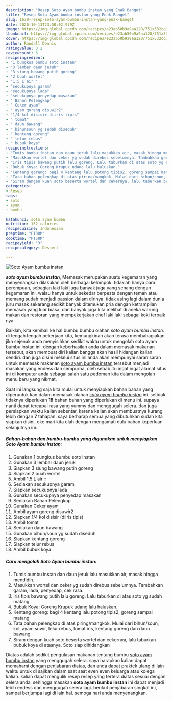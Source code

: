 ```yaml
---
description: "Resep Soto Ayam bumbu instan yang Enak Banget"
title: "Resep Soto Ayam bumbu instan yang Enak Banget"
slug: 1670-resep-soto-ayam-bumbu-instan-yang-enak-banget
date: 2020-10-13T23:50:02.979Z
image: https://img-global.cpcdn.com/recipes/e23ab50b9a9aa120/751x532cq70/soto-ayam-bumbu-instan-foto-resep-utama.jpg
thumbnail: https://img-global.cpcdn.com/recipes/e23ab50b9a9aa120/751x532cq70/soto-ayam-bumbu-instan-foto-resep-utama.jpg
cover: https://img-global.cpcdn.com/recipes/e23ab50b9a9aa120/751x532cq70/soto-ayam-bumbu-instan-foto-resep-utama.jpg
author: Randall Dennis
ratingvalue: 3.2
reviewcount: 6
recipeingredient:
- "1 bungkus bumbu soto instan"
- "3 lembar daun jeruk"
- "3 siung bawang putih goreng"
- "2 buah wortel"
- "1,5 L air "
- "secukupnya garam"
- "secukupnya lada"
- "secukupnya penyedap masakan"
- " Bahan Pelengkap"
- " Ceker ayam"
- " ayam goreng disuwir2"
- "1/4 kol disisir diiris tipis"
- " tomat"
- " daun bawang"
- " bihunsoun yg sudah diseduh"
- " kentang goreng"
- " telur rebus"
- " bubuk koya"
recipeinstructions:
- "Tumis bumbu instan dan daun jeruk lalu masukkan air, masak hingga mendidih."
- "Masukkan wortel dan ceker yg sudah direbus sebelumnya. Tambahkan garam, lada, penyedap, cek rasa."
- "Iris tipis bawang putih lalu goreng. Lalu taburkan di atas soto yg sudah matang."
- "Bubuk Koya: Goreng Krupuk udang lalu haluskan."
- "Kentang goreng: bagi 4 kentang lalu potong tipis2, goreng sampai matang"
- "Tata bahan pelengkap di atas piring/mangkok. Mulai dari bihun/soun, kol, ayam suwir, telur rebus, tomat iris, kentang goreng dan daun bawang"
- "Siram dengan kuah soto beserta wortel dan cekernya, lalu taburkan bubuk koya di atasnya. Soto siap dihidangkan"
categories:
- Resep
tags:
- soto
- ayam
- bumbu

katakunci: soto ayam bumbu 
nutrition: 152 calories
recipecuisine: Indonesian
preptime: "PT38M"
cooktime: "PT50M"
recipeyield: "3"
recipecategory: Dessert

---
```



![Soto Ayam bumbu instan](https://img-global.cpcdn.com/recipes/e23ab50b9a9aa120/751x532cq70/soto-ayam-bumbu-instan-foto-resep-utama.jpg)

<b><i>soto ayam bumbu instan</i></b>, Memasak merupakan suatu kegemaran yang menyenangkan dilakukan oleh berbagai kelompok. tidaklah hanya para perempuan, sebagian laki laki juga banyak juga yang senang dengan kegemaran ini. walau hanya untuk sekedar berpesta dengan teman atau memang sudah menjadi passion dalam dirinya. tidak asing lagi dalam dunia juru masak sekarang sedikit banyak ditemukan pria dengan ketrampilan memasak yang luar biasa, dan banyak juga kita melihat di aneka warung makan dan restoran yang mempekerjakan chef laki laki sebagai koki terbaik nya.



Baiklah, kita kembali ke hal bumbu bumbu olahan <i>soto ayam bumbu instan</i>. di tengah tengah pekerjaan kita, kemungkinan akan terasa membahagiakan jika sejenak anda menyisihkan sedikit waktu untuk mengolah soto ayam bumbu instan ini. dengan keberhasilan anda dalam memasak makanan tersebut, akan membuat diri kalian bangga akan hasil hidangan kalian sendiri. dan juga disini melalui situs ini anda akan mempunyai saran saran untuk memasak makanan <u>soto ayam bumbu instan</u> tersebut menjadi masakan yang endess dan sempurna, oleh sebab itu ingat ingat alamat situs ini di komputer anda sebagai salah satu pedoman kita dalam mengolah menu baru yang nikmat.


Saat ini langsung saja kita mulai untuk menyiapkan bahan bahan yang diperuntuk kan dalam memasak olahan <u><i>soto ayam bumbu instan</i></u> ini. setidak tidaknya diperlukan <b>18</b> bahan bahan yang diperlukan di menu ini. supaya nanti dapat tercapai rasa yang yummy dan menggugah selera. dan juga persiapkan waktu kalian sebentar, karena kalian akan membuatnya kurang lebih dengan <b>7</b> tahapan. saya berharap semua yang dibutuhkan sudah kita siapkan disini, oke mari kita olah dengan mengamati dulu bahan keperluan selanjutnya ini.

<!--inarticleads1-->

##### Bahan-bahan dan bumbu-bumbu yang digunakan untuk menyiapkan Soto Ayam bumbu instan:

1. Gunakan 1 bungkus bumbu soto instan
1. Gunakan 3 lembar daun jeruk
1. Siapkan 3 siung bawang putih goreng
1. Siapkan 2 buah wortel
1. Ambil 1,5 L air ±
1. Sediakan secukupnya garam
1. Siapkan secukupnya lada
1. Gunakan secukupnya penyedap masakan
1. Sediakan  Bahan Pelengkap
1. Gunakan  Ceker ayam
1. Ambil  ayam goreng disuwir2
1. Siapkan 1/4 kol disisir (diiris tipis)
1. Ambil  tomat
1. Sediakan  daun bawang
1. Gunakan  bihun/soun yg sudah diseduh
1. Siapkan  kentang goreng
1. Siapkan  telur rebus
1. Ambil  bubuk koya




<!--inarticleads2-->

##### Cara mengolah Soto Ayam bumbu instan:

1. Tumis bumbu instan dan daun jeruk lalu masukkan air, masak hingga mendidih.
1. Masukkan wortel dan ceker yg sudah direbus sebelumnya. Tambahkan garam, lada, penyedap, cek rasa.
1. Iris tipis bawang putih lalu goreng. Lalu taburkan di atas soto yg sudah matang.
1. Bubuk Koya: Goreng Krupuk udang lalu haluskan.
1. Kentang goreng: bagi 4 kentang lalu potong tipis2, goreng sampai matang
1. Tata bahan pelengkap di atas piring/mangkok. Mulai dari bihun/soun, kol, ayam suwir, telur rebus, tomat iris, kentang goreng dan daun bawang
1. Siram dengan kuah soto beserta wortel dan cekernya, lalu taburkan bubuk koya di atasnya. Soto siap dihidangkan




Diatas adalah sedikit pengulasan makanan tentang bumbu <u>soto ayam bumbu instan</u> yang menggugah selera. saya harapkan kalian dapat memahami dengan penjabaran diatas, dan anda dapat praktek ulang di lain waktu untuk di sajikan dalam saat saat even even keluarga atau kolega kalian. kalian dapat mengulik resep resep yang tertera diatas sesuai dengan selera anda, sehingga masakan <b>soto ayam bumbu instan</b> ini dapat menjadi lebih endess dan menggugah selera lagi. berikut penjabaran singkat ini, sampai berjumpa lagi di lain hal. semoga hari anda menyenangkan.
